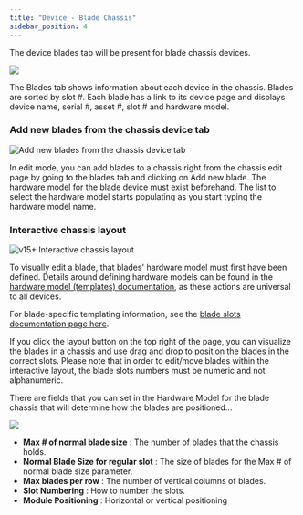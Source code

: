 ```yaml
---
title: "Device - Blade Chassis"
sidebar_position: 4
---
```


The device blades tab will be present for blade chassis devices.

![](/assets/images/wpid5666-media_1424466777768.png)

The Blades tab shows information about each device in the chassis. Blades are sorted by slot #. Each blade has a link to its device page and displays device name, serial #, asset #, slot # and hardware model.

### Add new blades from the chassis device tab

![Add new blades from the chassis device tab](/assets/images/wpid5667-media_1424467098621.png)

In edit mode, you can add blades to a chassis right from the chassis edit page by going to the blades tab and clicking on Add new blade. The hardware model for the blade device must exist beforehand. The list to select the hardware model starts populating as you start typing the hardware model name.

### Interactive chassis layout

![v15+ Interactive chassis layout](/assets/images/v15_blade_layout_visual_editor.png)

To visually edit a blade, that blades' hardware model must first have been defined. Details around defining hardware models can be found in the [hardware model (templates) documentation](/device/hardware/), as these actions are universal to all devices.

For blade-specific templating information, see the [blade slots documentation page here](/device/device-blade-slots/).

If you click the layout button on the top right of the page, you can visualize the blades in a chassis and use drag and drop to position the blades in the correct slots. Please note that in order to edit/move blades within the interactive layout, the blade slots numbers must be numeric and not alphanumeric.

There are fields that you can set in the Hardware Model for the blade chassis that will determine how the blades are positioned...

![](/assets/images/media_1424516428153.png)

- **Max # of normal blade size** : The number of blades that the chassis holds. 
- **Normal Blade Size for regular slot** : The size of blades for the Max # of normal blade size parameter. 
- **Max blades per row** : The number of vertical columns of blades. 
- **Slot Numbering** : How to number the slots. 
- **Module Positioning** : Horizontal or vertical positioning

